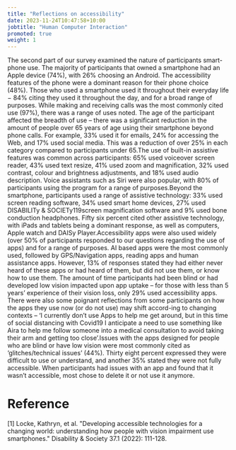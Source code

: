 ```yaml
---
title: "Reflections on accessibility"
date: 2023-11-24T10:47:58+10:00
jobtitle: "Human Computer Interaction"
promoted: true
weight: 1
---
```


The  second  part  of  our  survey  examined  the  nature  of  participants  smart-phone  use.  The  majority  of  participants  that  owned  a  smartphone  had  an  Apple  device  (74%),  with  26%  choosing  an  Android.  The  accessibility  features  of  the  phone  were  a  dominant  reason  for  their  phone  choice  (48%).  Those  who  used  a  smartphone  used  it  throughout  their  everyday  life  −  84%  citing  they  used  it  throughout  the  day,  and  for  a  broad  range  of  purposes.  While  making  and  receiving  calls  was  the  most  commonly  cited  use  (97%),  there  was  a  range  of  uses  noted.  The  age  of  the  participant  affected  the  breadth  of  use  –  there  was  a  significant  reduction  in  the  amount  of  people  over  65  years  of  age  using  their  smartphone  beyond  phone  calls.  For  example,  33%  used  it  for  emails,  24%  for  accessing  the  Web,  and  17%  used  social  media.  This  was  a  reduction  of  over  25%  in  each  category  compared  to  participants  under  65.The  use  of  built-in  assistive  features  was  common  across  participants:  65%  used  voiceover  screen  reader,  43%  used  text  resize,  41%  used  zoom  and  magnification,  32%  used  contrast,  colour  and  brightness  adjustments,  and  18%  used  audio  description.  Voice  assistants  such  as  Siri  were  also  popular,  with  80%  of  participants  using  the  program  for  a  range  of  purposes.Beyond  the  smartphone,  participants  used  a  range  of  assistive  technology:  33%  used  screen  reading  software,  34%  used  smart  home  devices,  27%  used  DISABILITy & SOCIETy119screen  magnification  software  and  9%  used  bone  conduction  headphones.  Fifty  six  percent  cited  other  assistive  technology,  with  iPads  and  tablets  being   a   dominant   response,   as   well   as   computers,   Apple   watch   and   DAISy  Player.Accessibility  apps  were  also  used  widely  (over  50%  of  participants  responded  to  our  questions  regarding  the  use  of  apps)  and  for  a  range  of  purposes.  AI  based  apps  were  the  most  commonly  used,  followed  by  GPS/Navigation  apps,  reading  apps  and  human  assistance  apps.  However,  13%  of  responses  stated  they  had  either  never  heard  of  these  apps  or  had  heard  of  them,  but  did  not  use  them,  or  know  how  to  use  them.  The  amount  of  time  participants  had  been  blind  or  had  developed  low  vision  impacted  upon  app  uptake  –  for  those  with  less  than  5  years’  experience  of  their  vision  loss,  only  29%  used  accessibility  apps.  There  were  also  some  poignant  reflections  from  some  participants  on  how  the  apps  they  use  now  (or  do  not  use)  may  shift  accord-ing  to  changing  contexts  –  ‘I  currently  don’t  use  Apps  to  help  me  get  around,  but  in  this  time  of  social  distancing  with  Covid19  I  anticipate  a  need  to  use  something  like  Aira  to  help  me  follow  someone  into  a  medical  consultation  to  avoid  taking  their  arm  and  getting  too  close’.Issues  with  the  apps  designed  for  people  who  are  blind  or  have  low  vision  were  most  commonly  cited  as  ‘glitches/technical  issues’  (44%).  Thirty  eight  percent  expressed  they  were  difficult  to  use  or  understand,  and  another  35%  stated  they  were  not  fully  accessible.  When  participants  had  issues  with  an  app  and  found  that  it  wasn’t  accessible,  most  chose  to  delete  it  or  not  use  it  anymore. 
# Reference
\[1\] Locke, Kathryn, et al. "Developing accessible technologies for a changing world: understanding how people with vision impairment use smartphones." Disability & Society 37.1 (2022): 111-128.
